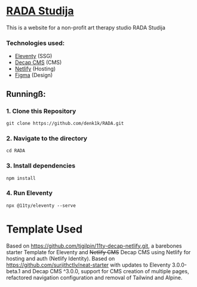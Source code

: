 # [RADA Studija](https://radastudija.netlify.app/)

This is a website for a non-profit art therapy studio RADA Studija

### Technologies used:

- [Eleventy](https://www.11ty.dev) (SSG)
- [Decap CMS](https://decapcms.org) (CMS)
- [Netlify](https://www.netlify.com) (Hosting)
- [Figma](https://www.figma.com/) (Design)


## Runningß:

### 1\. Clone this Repository

```
git clone https://github.com/denk1k/RADA.git
```

### 2\. Navigate to the directory

```
cd RADA
```

### 3\. Install dependencies

```
npm install
```

### 4\. Run Eleventy

```
npx @11ty/eleventy --serve
```

# Template Used

Based on https://github.com/tjgilpin/11ty-decap-netlify.git, a barebones starter Template for Eleventy and ~~Netlify CMS~~ Decap CMS using Netlify for hosting and auth (Netlify Identity). Based on https://github.com/surjithctly/neat-starter with updates to Eleventy 3.0.0-beta.1 and Decap CMS ^3.0.0, support for CMS creation of multiple pages, refactored navigation configuration and removal of Tailwind and Alpine.
